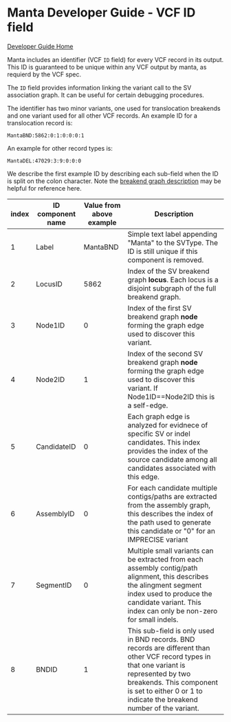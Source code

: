 # Manta Developer Guide - VCF ID field

[Developer Guide Home](README.md)

Manta includes an identifier (VCF `ID` field) for every VCF record in its output. This ID is guaranteed to be unique within any VCF output by manta, as requierd by the VCF spec.

The `ID` field provides information linking the variant call to the SV association graph. It can be useful for certain debugging procedures.

The identifier has two minor variants, one used for translocation breakends and one variant used for all other VCF records. An example ID for a translocation record is:

```
MantaBND:5862:0:1:0:0:0:1
```

An example for other record types is:

```
MantaDEL:47029:3:9:0:0:0
```

We describe the first example ID by describing each sub-field when the ID is split on the colon character. Note the [breakend graph description](breakendGraph.md) may be helpful for reference here.

index | ID component name | Value from above example | Description
----- | ----------------- | ------------------------ | -----------
1 | Label | MantaBND | Simple text label appending "Manta" to the SVType. The ID is still unique if this component is removed.
2 | LocusID | 5862 | Index of the SV breakend graph **locus**. Each locus is a disjoint subgraph of the full breakend graph.
3 | Node1ID | 0 | Index of the first SV breakend graph **node** forming the graph edge used to discover this variant.
4 | Node2ID | 1 | Index of the second SV breakend graph **node** forming the graph edge used to discover this variant. If Node1ID==Node2ID this is a self-edge.
5 | CandidateID | 0 | Each graph edge is analyzed for evidnece of specific SV or indel candidates. This index provides the index of the source candidate among all candidates associated with this edge.
6 | AssemblyID | 0 | For each candidate multiple contigs/paths are extracted from the assembly graph, this describes the index of the path used to generate this candidate or "0" for an IMPRECISE variant
7 | SegmentID | 0 | Multiple small variants can be extracted from each assembly contig/path alignment, this describes the alingment segment index used to produce the candidate variant. This index can only be non-zero for small indels.
8 | BNDID | 1 | This sub-field is only used in BND records. BND records are different than other VCF record types in that one variant is represented by two breakends. This component is set to either 0 or 1 to indicate the breakend number of the variant.
